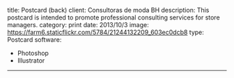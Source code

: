 title: Postcard (back)
client: Consultoras de moda BH
description: This postcard is intended to promote professional consulting services for store managers.
category: print
date: 2013/10/3
image: https://farm6.staticflickr.com/5784/21244132209_603ec0dcb8
type: Postcard
software:
- Photoshop
- Illustrator
---
